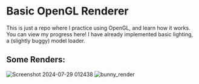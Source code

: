 # Basic OpenGL Renderer

This is just a repo where I practice using OpenGL, and learn how it works. You can view my progress here! I have already implemented basic lighting, a (slightly buggy) model loader. 

## Some Renders:

![Screenshot 2024-07-29 012438](https://github.com/user-attachments/assets/0148c886-60dc-45df-ba76-6f6a9a3fb9b9)
![bunny_render](https://github.com/user-attachments/assets/9fd4a487-a1f9-4e24-b1c8-ec607e28c524)
